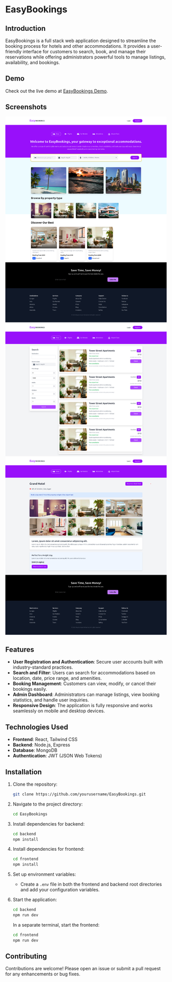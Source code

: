 # EasyBookings

## Introduction

EasyBookings is a full stack web application designed to streamline the booking process for hotels and other accommodations. It provides a user-friendly interface for customers to search, book, and manage their reservations while offering administrators powerful tools to manage listings, availability, and bookings.

## Demo

Check out the live demo at [EasyBookings Demo](https://itseasybookings.vercel.app).

## Screenshots

![Homepage](./docs/Homepage.png)
<br/>
![Search Results](./docs/search.png)
<br/>
![Booking Details](./docs/details.png)
<br/>


## Features

- **User Registration and Authentication**: Secure user accounts built with industry-standard practices.
- **Search and Filter**: Users can search for accommodations based on location, date, price range, and amenities.
- **Booking Management**: Customers can view, modify, or cancel their bookings easily.
- **Admin Dashboard**: Administrators can manage listings, view booking statistics, and handle user inquiries.
- **Responsive Design**: The application is fully responsive and works seamlessly on mobile and desktop devices.

## Technologies Used

- **Frontend**: React, Tailwind CSS
- **Backend**: Node.js, Express
- **Database**: MongoDB
- **Authentication**: JWT (JSON Web Tokens)

## Installation

1. Clone the repository:
   ```bash
   git clone https://github.com/yourusername/EasyBookings.git
   ```
2. Navigate to the project directory:
   ```bash
   cd EasyBookings
   ```
3. Install dependencies for backend:
   ```bash
   cd backend
   npm install
   ```
5. Install dependencies for frontend:
   ```bash
   cd frontend
   npm install
   ```
6. Set up environment variables:
   - Create a `.env` file in both the frontend and backend root directories and add your configuration variables.

7. Start the application:
   ```bash
   cd backend
   npm run dev
   ```
   In a separate terminal, start the frontend:
   ```bash
   cd frontend
   npm run dev
   ```

## Contributing

Contributions are welcome! Please open an issue or submit a pull request for any enhancements or bug fixes.

